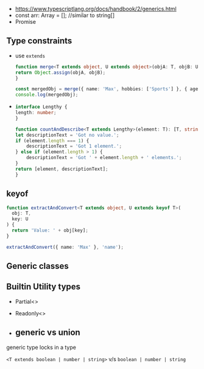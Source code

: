 - https://www.typescriptlang.org/docs/handbook/2/generics.html
- const arr: Array<string> = []; //similar to string[]
- Promise<string>


## Type constraints
- use `extends`

    ```ts
    function merge<T extends object, U extends object>(objA: T, objB: U) {
    return Object.assign(objA, objB);
    }

    const mergedObj = merge({ name: 'Max', hobbies: ['Sports'] }, { age: 30 });
    console.log(mergedObj);
    ```

- 
    ```ts
    interface Lengthy {
    length: number;
    }

    function countAndDescribe<T extends Lengthy>(element: T): [T, string] {
    let descriptionText = 'Got no value.';
    if (element.length === 1) {
        descriptionText = 'Got 1 element.';
    } else if (element.length > 1) {
        descriptionText = 'Got ' + element.length + ' elements.';
    }
    return [element, descriptionText];
    }
    ```

## keyof

```ts
function extractAndConvert<T extends object, U extends keyof T>(
  obj: T,
  key: U
) {
  return 'Value: ' + obj[key];
}

extractAndConvert({ name: 'Max' }, 'name');
```

## Generic classes


## Builtin Utility types
- Partial<>
- Readonly<>

- ## generic vs union

generic type locks in a type

`<T extends boolean | number | string>` v/s `boolean | number | string`
